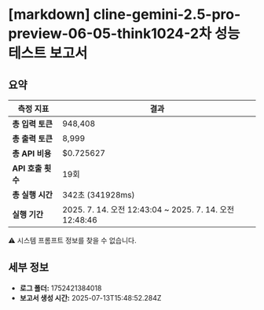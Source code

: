 # [markdown] cline-gemini-2.5-pro-preview-06-05-think1024-2차 성능 테스트 보고서

## 요약

| 측정 지표 | 결과 |
|---|---|
| **총 입력 토큰** | 948,408 |
| **총 출력 토큰** | 8,999 |
| **총 API 비용** | $0.725627 |
| **API 호출 횟수** | 19회 |
| **총 실행 시간** | 342초 (341928ms) |
| **실행 기간** | 2025. 7. 14. 오전 12:43:04 ~ 2025. 7. 14. 오전 12:48:46 |

⚠️ 시스템 프롬프트 정보를 찾을 수 없습니다.



## 세부 정보

- **로그 폴더:** 1752421384018
- **보고서 생성 시간:** 2025-07-13T15:48:52.284Z